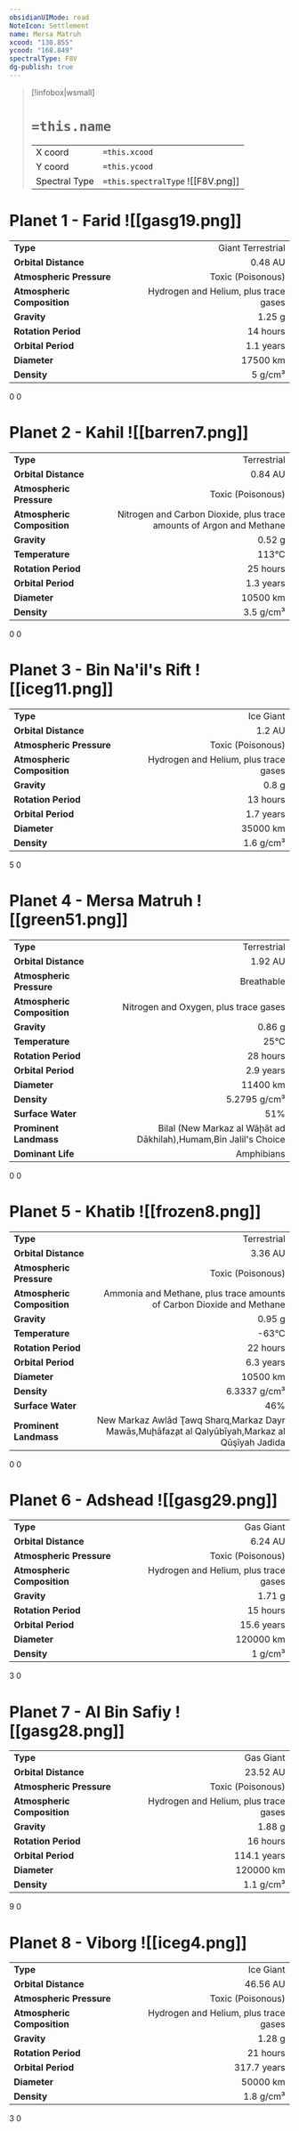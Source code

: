 ```yaml
---
obsidianUIMode: read
NoteIcon: Settlement
name: Mersa Matruh
xcood: "130.855"
ycood: "168.849"
spectralType: F8V
dg-publish: true
---
```

> [!infobox|wsmall]
> # `=this.name`
> | | |
> | - | - |
> | X coord | `=this.xcood` |
> | Y coord| `=this.ycood` |
> | Spectral Type | `=this.spectralType` ![[F8V.png]] |

# Planet 1 - Farid ![[gasg19.png]]
|                             |                           |
| --------------------------- | -------------------------:|
| **Type**                    |             Giant Terrestrial |
| **Orbital Distance**        |   0.48 AU |
| **Atmospheric Pressure**    |       Toxic (Poisonous) |
| **Atmospheric Composition** |      Hydrogen and Helium, plus trace gases |
| **Gravity**                 |        1.25 g |
| **Rotation Period**         |  14 hours |
| **Orbital Period** | 1.1 years |
| **Diameter**                |      17500 km | 
| **Density**                 |    5 g/cm³ |



0
0



# Planet 2 - Kahil ![[barren7.png]]
|                             |                           |
| --------------------------- | -------------------------:|
| **Type**                    |             Terrestrial |
| **Orbital Distance**        |   0.84 AU |
| **Atmospheric Pressure**    |       Toxic (Poisonous) |
| **Atmospheric Composition** |      Nitrogen and Carbon Dioxide, plus trace amounts of Argon and Methane |
| **Gravity**                 |        0.52 g |
| **Temperature**             |    113°C |
| **Rotation Period**         |  25 hours |
| **Orbital Period** | 1.3 years |
| **Diameter**                |      10500 km | 
| **Density**                 |    3.5 g/cm³ |



0
0



# Planet 3 - Bin Na'il's Rift ![[iceg11.png]]
|                             |                           |
| --------------------------- | -------------------------:|
| **Type**                    |             Ice Giant |
| **Orbital Distance**        |   1.2 AU |
| **Atmospheric Pressure**    |       Toxic (Poisonous) |
| **Atmospheric Composition** |      Hydrogen and Helium, plus trace gases |
| **Gravity**                 |        0.8 g |
| **Rotation Period**         |  13 hours |
| **Orbital Period** | 1.7 years |
| **Diameter**                |      35000 km | 
| **Density**                 |    1.6 g/cm³ |



5
0



# Planet 4 - Mersa Matruh ![[green51.png]]
|                             |                           |
| --------------------------- | -------------------------:|
| **Type**                    |             Terrestrial |
| **Orbital Distance**        |   1.92 AU |
| **Atmospheric Pressure**    |       Breathable |
| **Atmospheric Composition** |      Nitrogen and Oxygen, plus trace gases |
| **Gravity**                 |        0.86 g |
| **Temperature**             |    25°C |
| **Rotation Period**         |  28 hours |
| **Orbital Period** | 2.9 years |
| **Diameter**                |      11400 km | 
| **Density**                 |    5.2795 g/cm³ |
| **Surface Water**           |           51% | 
| **Prominent Landmass**      |         Bilal (New Markaz al Wāḩāt ad Dākhilah),Humam,Bin Jalil's Choice | 
| **Dominant Life**           |         Amphibians |



0
0



# Planet 5 - Khatib ![[frozen8.png]]
|                             |                           |
| --------------------------- | -------------------------:|
| **Type**                    |             Terrestrial |
| **Orbital Distance**        |   3.36 AU |
| **Atmospheric Pressure**    |       Toxic (Poisonous) |
| **Atmospheric Composition** |      Ammonia and Methane, plus trace amounts of Carbon Dioxide and Methane |
| **Gravity**                 |        0.95 g |
| **Temperature**             |    -63°C |
| **Rotation Period**         |  22 hours |
| **Orbital Period** | 6.3 years |
| **Diameter**                |      10500 km | 
| **Density**                 |    6.3337 g/cm³ |
| **Surface Water**           |           46% | 
| **Prominent Landmass**      |         New Markaz Awlād Ţawq Sharq,Markaz Dayr Mawās,Muḩāfaz̧at al Qalyūbīyah,Markaz al Qūşīyah Jadida | 



0
0



# Planet 6 - Adshead ![[gasg29.png]]
|                             |                           |
| --------------------------- | -------------------------:|
| **Type**                    |             Gas Giant |
| **Orbital Distance**        |   6.24 AU |
| **Atmospheric Pressure**    |       Toxic (Poisonous) |
| **Atmospheric Composition** |      Hydrogen and Helium, plus trace gases |
| **Gravity**                 |        1.71 g |
| **Rotation Period**         |  15 hours |
| **Orbital Period** | 15.6 years |
| **Diameter**                |      120000 km | 
| **Density**                 |    1 g/cm³ |



3
0



# Planet 7 - Al Bin Safiy ![[gasg28.png]]
|                             |                           |
| --------------------------- | -------------------------:|
| **Type**                    |             Gas Giant |
| **Orbital Distance**        |   23.52 AU |
| **Atmospheric Pressure**    |       Toxic (Poisonous) |
| **Atmospheric Composition** |      Hydrogen and Helium, plus trace gases |
| **Gravity**                 |        1.88 g |
| **Rotation Period**         |  16 hours |
| **Orbital Period** | 114.1 years |
| **Diameter**                |      120000 km | 
| **Density**                 |    1.1 g/cm³ |



9
0



# Planet 8 - Viborg ![[iceg4.png]]
|                             |                           |
| --------------------------- | -------------------------:|
| **Type**                    |             Ice Giant |
| **Orbital Distance**        |   46.56 AU |
| **Atmospheric Pressure**    |       Toxic (Poisonous) |
| **Atmospheric Composition** |      Hydrogen and Helium, plus trace gases |
| **Gravity**                 |        1.28 g |
| **Rotation Period**         |  21 hours |
| **Orbital Period** | 317.7 years |
| **Diameter**                |      50000 km | 
| **Density**                 |    1.8 g/cm³ |



3
0



